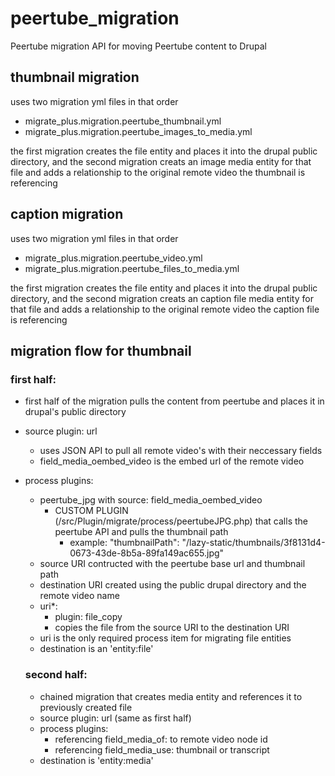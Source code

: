 # peertube_migration
Peertube migration API for moving Peertube content to Drupal

## thumbnail migration

uses two migration yml files in that order
  - migrate_plus.migration.peertube_thumbnail.yml
  - migrate_plus.migration.peertube_images_to_media.yml

the first migration creates the file entity and places it into the drupal public directory, and the second migration creats an image media entity for that file and adds a relationship to the original remote video the thumbnail is referencing

## caption migration

uses two migration yml files in that order
  - migrate_plus.migration.peertube_video.yml
  - migrate_plus.migration.peertube_files_to_media.yml

the first migration creates the file entity and places it into the drupal public directory, and the second migration creats an caption file media entity for that file and adds a relationship to the original remote video the caption file is referencing

## migration flow for thumbnail 

### first half:

- first half of the migration pulls the content from peertube and places it in drupal's public directory
- source plugin: url
    - uses JSON API to pull all remote video's with their neccessary fields
    - field_media_oembed_video is the embed url of the remote video
- process plugins:
    - peertube_jpg with source: field_media_oembed_video
        - CUSTOM PLUGIN (/src/Plugin/migrate/process/peertubeJPG.php) that calls the peertube API and pulls the thumbnail path
            - example: "thumbnailPath": "/lazy-static/thumbnails/3f8131d4-0673-43de-8b5a-89fa149ac655.jpg"
    - source URI contructed with the peertube base url and thumbnail path
    - destination URI created using the public drupal directory and the remote video name
    - uri*:
      - plugin: file_copy
      - copies the file from the source URI to the destination URI
     
  * uri is the only required process item for migrating file entities

  - destination is an 'entity:file'
 
  ### second half:
  - chained migration that creates media entity and references it to previously created file
  - source plugin: url (same as first half)
  - process plugins:
      - referencing field_media_of: to remote video node id
      - referencing field_media_use: thumbnail or transcript
  - destination is 'entity:media'

  

